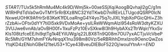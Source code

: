 $START$/TUx5k5hRmMu4Mc4k9D/Wmj5k+00xeSSjXq/AoogBQvhajI2gC/g1mWIRHPdTdVa0wGvTMY5rRrBXz8NC32YdTKwbD7niREirLLTUgcdQSRP0IcNNxweUOHK9AfHrSr83KeK1fDLoaRngG4Y4yo75q7cJIXLYqbXoPGicQHi+Z3hrZzbAi+OFtx0dYY7ti0I5xk9VDxMoAe+ysILReWWqmAlzi954sRoW3dtyKZXU3VUJwe6vnAb/aOvBH00f+1IxuFzPz10EvSXkw8l3h9HybAXs2TtrWqir/YkxSvKls108tzfceEE/hi9qtTg1k4EYilUWg/q22LBX8Tn9Q08m7OU7yxACTjuVcVbePRc5Mh/GYM7shmFYAvNrqqX1nu398m80Vz/5eRBRihhDmxlzro9OencQwZosYtqKD4zENohGBe121teU53+1Cye43BveuDIEBoF522Oj/wouIYtnA==$END$